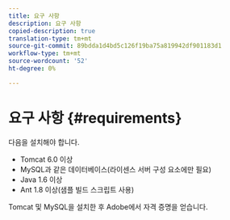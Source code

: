 ```yaml
---
title: 요구 사항
description: 요구 사항
copied-description: true
translation-type: tm+mt
source-git-commit: 89bdda1d4bd5c126f19ba75a819942df901183d1
workflow-type: tm+mt
source-wordcount: '52'
ht-degree: 0%

---
```



# 요구 사항 {#requirements}

다음을 설치해야 합니다.

* Tomcat 6.0 이상
* MySQL과 같은 데이터베이스(라이센스 서버 구성 요소에만 필요)
* Java 1.6 이상
* Ant 1.8 이상(샘플 빌드 스크립트 사용)

Tomcat 및 MySQL을 설치한 후 Adobe에서 자격 증명을 얻습니다.
